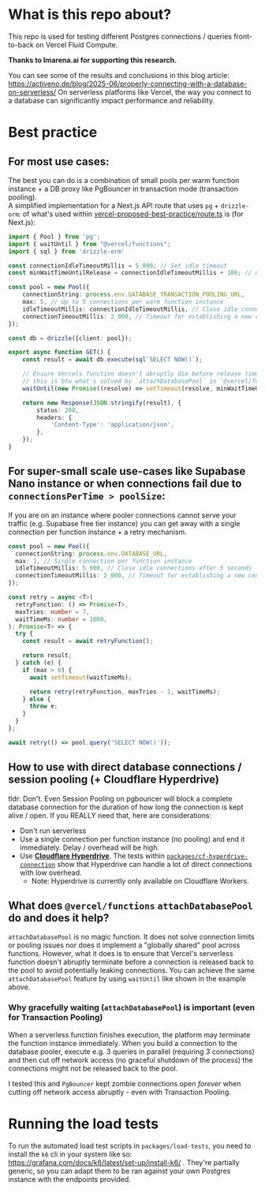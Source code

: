 # What is this repo about?

This repo is used for testing different Postgres connections / queries front-to-back on Vercel Fluid Compute.

**Thanks to lmarena.ai for supporting this research.**

You can see some of the results and conclusions in this blog article: https://activeno.de/blog/2025-06/properly-connecting-with-a-database-on-serverless/
On serverless platforms like Vercel, the way you connect to a database can significantly impact performance and reliability.


# Best practice 

## For most use cases:
The best you can do is a combination of small pools per warm function instance + a DB proxy like PgBouncer in transaction mode (transaction pooling).
<br /> A simplified implementation for a Next.js API route that uses `pg` + `drizzle-orm`:
of what's used within [vercel-proposed-best-practice/route.ts](./packages/nextjs-tests/app/api/vercel-proposed-best-practice/route.ts) is (for Next.js):

```ts
import { Pool } from 'pg';
import { waitUntil } from "@vercel/functions";
import { sql } from 'drizzle-orm'

const connectionIdleTimeoutMillis = 5_000; // Set idle timeout
const minWaitTimeUntilRelease = connectionIdleTimeoutMillis + 100; // n + 0.1sec to ensure the connection is released after the timeout and not stuck

const pool = new Pool({
    connectionString: process.env.DATABASE_TRANSACTION_POOLING_URL,
    max: 5, // Up to 5 connections per warm function instance
    idleTimeoutMillis: connectionIdleTimeoutMillis, // Close idle connections after 5 seconds
    connectionTimeoutMillis: 2_000, // Timeout for establishing a new connection
});

const db = drizzle({client: pool});

export async function GET() {
    const result = await db.execute(sql`SELECT NOW()`);

    // Ensure Vercels function doesn't abruptly die before release timeout
    // this is btw what's solved by `attachDatabasePool` in `@vercel/functions` - same thing
    waitUntil(new Promise((resolve) => setTimeout(resolve, minWaitTimeUntilRelease))); // -> == attachDatabasePool(pool);

    return new Response(JSON.stringify(result), {
        status: 200,
        headers: {
            'Content-Type': 'application/json',
        },
    });
}
```

## For super-small scale use-cases like Supabase Nano instance or when connections fail due to `connectionsPerTime > poolSize`:

If you are on an instance where pooler connections cannot serve your traffic (e.g. Supabase free tier instance) you can get away with a single connection per function instance + a retry mechanism.

```ts
const pool = new Pool({
  connectionString: process.env.DATABASE_URL,
  max: 1, // Single connection per function instance
  idleTimeoutMillis: 5_000, // Close idle connections after 5 seconds
  connectionTimeoutMillis: 2_000, // Timeout for establishing a new connection
});

const retry = async <T>(
  retryFunction: () => Promise<T>,
  maxTries: number = 7,
  waitTimeMs: number = 1000,
): Promise<T> => {
  try {
    const result = await retryFunction();

    return result;
  } catch (e) {
    if (max > 0) {
      await setTimeout(waitTimeMs);

      return retry(retryFunction, maxTries - 1, waitTimeMs);
    } else {
      throw e;
    }
  }
};

await retry(() => pool.query('SELECT NOW()'));
```


## How to use with direct database connections / session pooling (+ Cloudflare Hyperdrive)

tldr: Don't. Even Session Pooling on pgbouncer will block a complete database connection for the duration of how long the connection is kept alive / open.
If you REALLY need that, here are considerations:

- Don't run serverless
- Use a single connection per function instance (no pooling) and end it immediately. Delay / overhead will be high.
- Use [**Cloudflare Hyperdrive**](https://developers.cloudflare.com/hyperdrive/). The tests within [`packages/cf-hyperdrive-connection`](`./packages/cf-hyperdrive-connection`) show that Hyperdrive can handle a lot of direct connections with low overhead. 
  - Note: Hyperdrive is currently only available on Cloudflare Workers.


## What does `@vercel/functions` `attachDatabasePool` do and does it help?

`attachDatabasePool` is no magic function. It does not solve connection limits or pooling issues nor does it implement a "globally shared" pool across functions.
However, what it does is to ensure that Vercel's serverless function doesn't abruptly terminate before a connection is released back to the pool to avoid potentially leaking connections.
You can achieve the same `attachDatabasePool` feature by using `waitUntil` like shown in the example above.

### Why gracefully waiting (`attachDatabasePool`) is important (even for Transaction Pooling)

When a serverless function finishes execution, the platform may terminate the function instance immediately. 
When you build a connection to the database pooler, execute e.g. 3 queries in parallel (requiring 3 connections)
and then cut off network access (no graceful shutdown of the process) the connections might not be released back to the pool.

I tested this and `PgBouncer` kept zombie connections open _forever_ when cutting off network access abruptly - even with Transaction Pooling.


# Running the load tests

To run the automated load test scripts in `packages/load-tests`, you need to install the `k6` cli in your system like so: https://grafana.com/docs/k6/latest/set-up/install-k6/ .
They're partially generic, so you can adapt them to be ran against your own Postgres instance with the endpoints provided.
